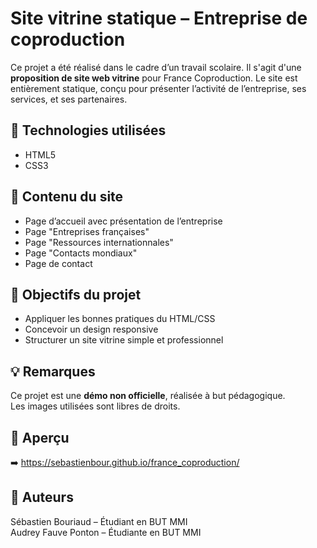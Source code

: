 # Site vitrine statique – Entreprise de coproduction

Ce projet a été réalisé dans le cadre d’un travail scolaire. Il s'agit d'une **proposition de site web vitrine** pour France Coproduction. Le site est entièrement statique, conçu pour présenter l’activité de l’entreprise, ses services, et ses partenaires.

## 🔧 Technologies utilisées

- HTML5
- CSS3

## 📁 Contenu du site

- Page d’accueil avec présentation de l’entreprise
- Page "Entreprises françaises"
- Page "Ressources internationnales"
- Page "Contacts mondiaux"
- Page de contact 

## 🎯 Objectifs du projet

- Appliquer les bonnes pratiques du HTML/CSS
- Concevoir un design responsive
- Structurer un site vitrine simple et professionnel

## 💡 Remarques

Ce projet est une **démo non officielle**, réalisée à but pédagogique.  
Les images utilisées sont libres de droits.

## 🔗 Aperçu

➡️ https://sebastienbour.github.io/france_coproduction/

## 👤 Auteurs

Sébastien Bouriaud – Étudiant en BUT MMI  
Audrey Fauve Ponton – Étudiante en BUT MMI 
